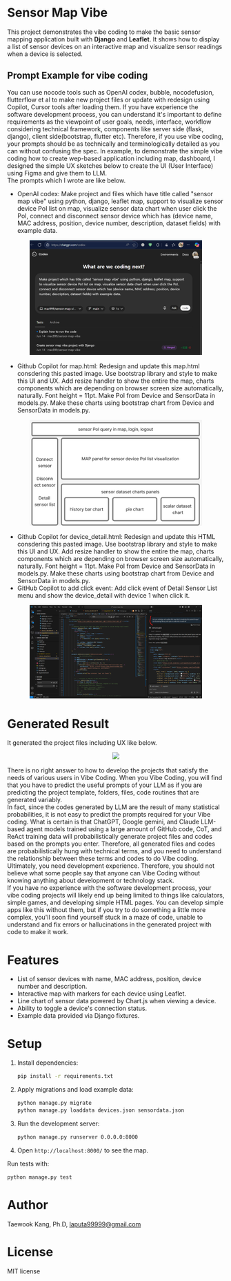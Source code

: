 # Sensor Map Vibe

This project demonstrates the vibe coding to make the basic sensor mapping application built with **Django** and **Leaflet**. It shows how to display a list of sensor devices on an interactive map and visualize sensor readings when a device is selected.

## Prompt Example for vibe coding
You can use nocode tools such as OpenAI codex, bubble, nocodefusion, flutterflow et al to make new project files or update with redesign using Copilot, Cursor tools after loading them. If you have experience the software development process, you can understand it's important to define requirements as the viewpoint of user goals, needs, interface, workflow considering technical framework, components like server side (flask, django), client side(bootstrap, flutter etc). Therefore, if you use vibe coding, your prompts should be as technically and terminologically detailed as you can without confusing the spec.
In example, to demonstrate the simple vibe coding how to create wep-based application including map, dashboard, I designed the simple UX sketches below to create the UI (User Interface) using Figma and give them to LLM.</br>
The prompts which I wrote are like below.
- OpenAI codex: Make project and files which have title called "sensor map vibe" using python, django, leaflet map, support to visualize sensor device PoI list on map, visualize sensor data chart when user click the PoI, connect and disconnect sensor device which has (device name, MAC address, position, device number, description, dataset fields) with example data.
<div align="center"><img src="https://github.com/mac999/sensor-map-vibe/blob/main/codex.png" width="400" /></div>
  
- Github Copilot for map.html: Redesign and update this map.html consdering this pasted image. Use bootstrap library and style to make this UI and UX. Add resize handler to show the entire the map, charts components which are depending on browser screen size automatically, naturally. Font height = 11pt. Make PoI from Device and SensorData in models.py. Make these charts using bootstrap chart from Device and SensorData in models.py.
<div align="center"><img src="https://github.com/mac999/sensor-map-vibe/blob/main/UX1.png?raw=true" width="400" /></div>

- Github Copilot for device_detail.html: Redesign and update this HTML consdering this pasted image. Use bootstrap library and style to make this UI and UX. Add resize handler to show the entire the map, charts components which are depending on browser screen size automatically, naturally. Font height = 11pt. Make PoI from Device and SensorData in models.py. Make these charts using bootstrap chart from Device and SensorData in models.py.
- GitHub Copilot to add click event: Add click event of Detail Sensor List menu and show the device_detail with device 1 when click it.
<div align="center"><img src="https://github.com/mac999/sensor-map-vibe/blob/main/copilot.png" width="400" /></div>

# Generated Result 
It generated the project files including UX like below.

<div align="center"><img src="https://github.com/mac999/sensor-map-vibe/blob/main/app.gif" width="400" /></div>

There is no right answer to how to develop the projects that satisfy the needs of various users in Vibe Coding. When you Vibe Coding, you will find that you have to predict the useful prompts of your LLM as if you are predicting the project template, folders, files, code routines that are generated variably. </br>
In fact, since the codes generated by LLM are the result of many statistical probabilities, it is not easy to predict the prompts required for your Vibe coding. What is certain is that ChatGPT, Google gemini, and Claude LLM-based agent models trained using a large amount of GitHub code, CoT, and ReAct training data will probabilistically generate project files and codes based on the prompts you enter. Therefore, all generated files and codes are probabilistically hung with technical terms, and you need to understand the relationship between these terms and codes to do Vibe coding. Ultimately, you need development experience.
Therefore, you should not believe what some people say that anyone can Vibe Coding without knowing anything about development or technology stack.</br>
If you have no experience with the software development process, your vibe coding projects will likely end up being limited to things like calculators, simple games, and developing simple HTML pages. You can develop simple apps like this without them, but if you try to do something a little more complex, you'll soon find yourself stuck in a maze of code, unable to understand and fix errors or hallucinations in the generated project with code to make it work.

# Features

- List of sensor devices with name, MAC address, position, device number and description.
- Interactive map with markers for each device using Leaflet.
- Line chart of sensor data powered by Chart.js when viewing a device.
- Ability to toggle a device's connection status.
- Example data provided via Django fixtures.

# Setup

1. Install dependencies:
   ```bash
   pip install -r requirements.txt
   ```
2. Apply migrations and load example data:
   ```bash
   python manage.py migrate
   python manage.py loaddata devices.json sensordata.json
   ```
3. Run the development server:
   ```bash
   python manage.py runserver 0.0.0.0:8000
   ```
4. Open `http://localhost:8000/` to see the map.

Run tests with:
```bash
python manage.py test
```
# Author
Taewook Kang, Ph.D, laputa99999@gmail.com

# License
MIT license
